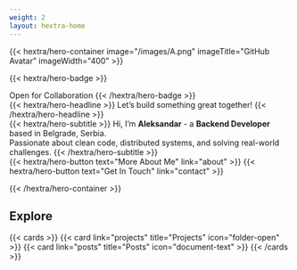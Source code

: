 ```yaml
---
weight: 2
layout: hextra-home
---
```


<div height=20 class="hx:mb-12"></div>

{{< hextra/hero-container image="/images/A.png" imageTitle="GitHub Avatar" imageWidth="400" >}}

{{< hextra/hero-badge >}}
  <div class="hx-w-2 hx-h-2 hx-rounded-full hx-bg-primary-400"></div>
  <span>Open for Collaboration</span>
{{< /hextra/hero-badge >}}

<div class="hx:mt-6 hx:mb-6">
{{< hextra/hero-headline >}}
  Let’s build something great together!
{{< /hextra/hero-headline >}}
</div>

<div class="hx:mb-12">
{{< hextra/hero-subtitle >}}
  Hi, I’m <b>Aleksandar</b> - a <b>Backend Developer</b> based in Belgrade, Serbia.</br>
  Passionate about clean code, distributed systems, and solving real-world challenges.
{{< /hextra/hero-subtitle >}}
</div>

<div class="hx-mt-6 hx-mb-6">
{{< hextra/hero-button text="More About Me" link="about" >}}
{{< hextra/hero-button text="Get In Touch" link="contact" >}}
</div>

{{< /hextra/hero-container >}}

<div class="hx:mb-12"></div>

## Explore

{{< cards >}}
  {{< card link="projects" title="Projects" icon="folder-open" >}}
  {{< card link="posts" title="Posts" icon="document-text" >}}
{{< /cards >}}
